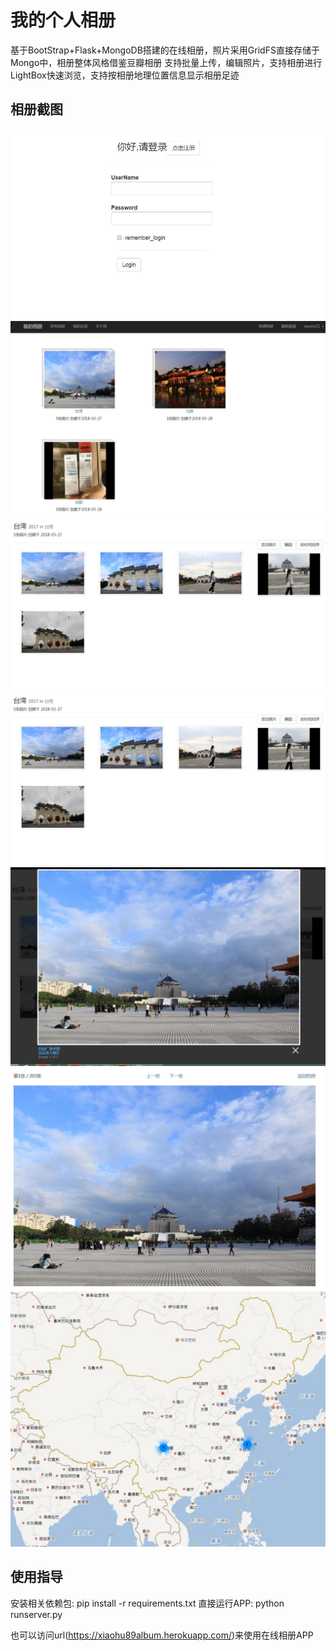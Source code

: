 # 我的个人相册

基于BootStrap+Flask+MongoDB搭建的在线相册，照片采用GridFS直接存储于Mongo中，相册整体风格借鉴豆瓣相册
支持批量上传，编辑照片，支持相册进行LightBox快速浏览，支持按相册地理位置信息显示相册足迹

## 相册截图
![Login](img/Login.JPG)
![Home_Page](img/Home_Page.JPG)
![Album](img/Album.JPG)
![Edit_Album](img/Album.JPG)
![Show_Photo](img/Show_Photo.JPG)
![Edit_Photo](img/Edit_Photo.JPG)
![Location](img/Location.JPG)

## 使用指导
安装相关依赖包: pip install -r requirements.txt
直接运行APP: python runserver.py

也可以访问url(https://xiaohu89album.herokuapp.com/)来使用在线相册APP

